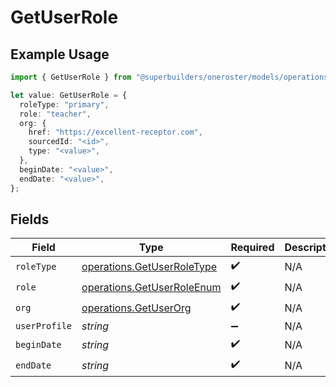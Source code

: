# GetUserRole

## Example Usage

```typescript
import { GetUserRole } from "@superbuilders/oneroster/models/operations";

let value: GetUserRole = {
  roleType: "primary",
  role: "teacher",
  org: {
    href: "https://excellent-receptor.com",
    sourcedId: "<id>",
    type: "<value>",
  },
  beginDate: "<value>",
  endDate: "<value>",
};
```

## Fields

| Field                                                                    | Type                                                                     | Required                                                                 | Description                                                              |
| ------------------------------------------------------------------------ | ------------------------------------------------------------------------ | ------------------------------------------------------------------------ | ------------------------------------------------------------------------ |
| `roleType`                                                               | [operations.GetUserRoleType](../../models/operations/getuserroletype.md) | :heavy_check_mark:                                                       | N/A                                                                      |
| `role`                                                                   | [operations.GetUserRoleEnum](../../models/operations/getuserroleenum.md) | :heavy_check_mark:                                                       | N/A                                                                      |
| `org`                                                                    | [operations.GetUserOrg](../../models/operations/getuserorg.md)           | :heavy_check_mark:                                                       | N/A                                                                      |
| `userProfile`                                                            | *string*                                                                 | :heavy_minus_sign:                                                       | N/A                                                                      |
| `beginDate`                                                              | *string*                                                                 | :heavy_check_mark:                                                       | N/A                                                                      |
| `endDate`                                                                | *string*                                                                 | :heavy_check_mark:                                                       | N/A                                                                      |